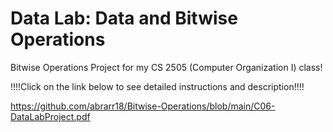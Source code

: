 # Data Lab: Data and Bitwise Operations
Bitwise Operations Project for my CS 2505 (Computer Organization I) class!

!!!!Click on the link below to see detailed instructions and description!!!!

https://github.com/abrarr18/Bitwise-Operations/blob/main/C06-DataLabProject.pdf
